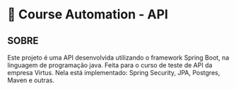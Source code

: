 # 📝 Course Automation - API

## SOBRE           

Este projeto é uma API desenvolvida utilizando o framework Spring Boot, na linguagem de programação java.
Feita para o curso de teste de API da empresa Virtus. Nela está implementado: Spring Security, JPA, Postgres, Maven e outras.

